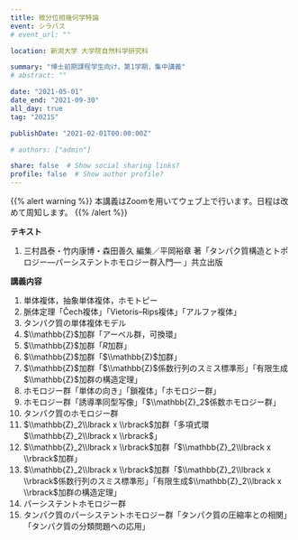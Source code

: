 ```yaml
---
title: 微分位相幾何学特論
event: シラバス
# event_url: ""

location: 新潟大学 大学院自然科学研究科

summary: "博士前期課程学生向け，第1学期，集中講義"
# abstract: ""

date: "2021-05-01"
date_end: "2021-09-30"
all_day: true
tag: "2021S"

publishDate: "2021-02-01T00:00:00Z"

# authors: ["admin"]

share: false  # Show social sharing links?
profile: false  # Show author profile?
---
```

{{% alert warning %}}
本講義はZoomを用いてウェブ上で行います。日程は改めて周知します。
{{% /alert %}}

**テキスト**

1. 三村昌泰・竹内康博・森田善久 編集／平岡裕章 著「タンパク質構造とトポロジー―パーシステントホモロジー群入門― 」共立出版

**講義内容**

1. 単体複体，抽象単体複体，ホモトピー
2. 脈体定理「Čech複体」「Vietoris–Rips複体」「アルファ複体」
3. タンパク質の単体複体モデル
4. $\\mathbb{Z}$加群「アーベル群，可換環」
5. $\\mathbb{Z}$加群「$R$加群」
6. $\\mathbb{Z}$加群「$\\mathbb{Z}$加群」
7. $\\mathbb{Z}$加群「$\\mathbb{Z}$係数行列のスミス標準形」「有限生成$\\mathbb{Z}$加群の構造定理」
8. ホモロジー群「単体の向き」「鎖複体」「ホモロジー群」
9. ホモロジー群「誘導準同型写像」「$\\mathbb{Z}_2$係数ホモロジー群」
10. タンパク質のホモロジー群
11. $\\mathbb{Z}_2\\lbrack x \\rbrack$加群「多項式環$\\mathbb{Z}_2\\lbrack x \\rbrack$」
12. $\\mathbb{Z}_2\\lbrack x \\rbrack$加群「$\\mathbb{Z}_2\\lbrack x \\rbrack$加群」
13. $\\mathbb{Z}_2\\lbrack x \\rbrack$加群「$\\mathbb{Z}_2\\lbrack x \\rbrack$係数行列のスミス標準形」「有限生成$\\mathbb{Z}_2\\lbrack x \\rbrack$加群の構造定理」
14. パーシステントホモロジー群
15. タンパク質のパーシステントホモロジー群「タンパク質の圧縮率との相関」「タンパク質の分類問題への応用」

